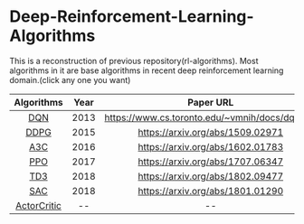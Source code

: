 # Deep-Reinforcement-Learning-Algorithms
This is a reconstruction of previous repository(rl-algorithms). Most algorithms in it are base algorithms in recent deep reinforcement learning domain.(click any one you want)  


Algorithms  | Year | Paper URL|
| :---: | :---:| :---:|
[DQN](https://github.com/rainandwind1/Deep-Reinforcement-Learning-Algorithms/blob/master/value_based/DQN.py)  | 2013 | https://www.cs.toronto.edu/~vmnih/docs/dqn.pdf |
[DDPG](https://github.com/rainandwind1/Deep-Reinforcement-Learning-Algorithms/blob/master/policy_based/DDPG.py)  | 2015 | https://arxiv.org/abs/1509.02971 |
[A3C]()  | 2016 | https://arxiv.org/abs/1602.01783 |
[PPO](https://github.com/rainandwind1/Deep-Reinforcement-Learning-Algorithms/blob/master/policy_based/PPO.py)  | 2017 | https://arxiv.org/abs/1707.06347 |
[TD3](https://github.com/rainandwind1/Deep-Reinforcement-Learning-Algorithms/blob/master/policy_based/TD3.py)  | 2018 | https://arxiv.org/abs/1802.09477 |
[SAC]()  | 2018 | https://arxiv.org/abs/1801.01290 |
[ActorCritic](https://github.com/rainandwind1/Deep-Reinforcement-Learning-Algorithms/blob/master/policy_based/ActorCritic.py)  | -- | -- |

